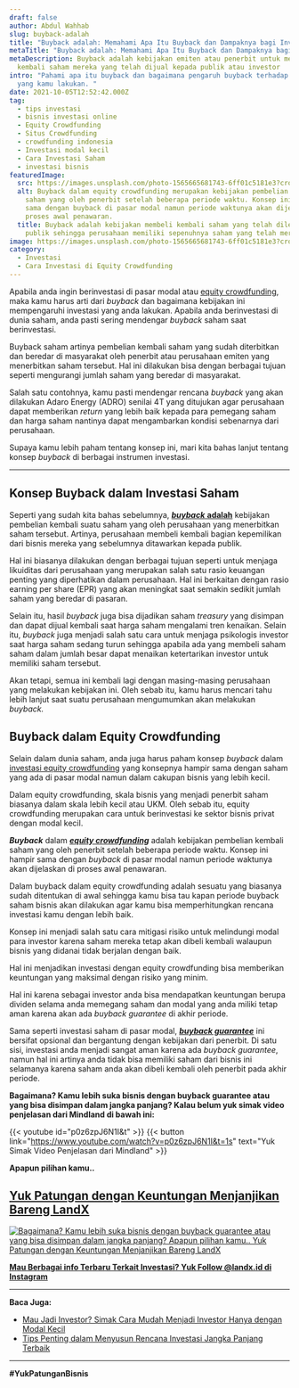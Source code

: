 ```yaml
---
draft: false
author: Abdul Wahhab
slug: buyback-adalah
title: "Buyback adalah: Memahami Apa Itu Buyback dan Dampaknya bagi Investor"
metaTitle: "Buyback adalah: Memahami Apa Itu Buyback dan Dampaknya bagi Investor"
metaDescription: Buyback adalah kebijakan emiten atau penerbit untuk membeli
  kembali saham mereka yang telah dijual kepada publik atau investor
intro: "Pahami apa itu buyback dan bagaimana pengaruh buyback terhadap investasi
  yang kamu lakukan. "
date: 2021-10-05T12:52:42.000Z
tag:
  - tips investasi
  - bisnis investasi online
  - Equity Crowdfunding
  - Situs Crowdfunding
  - crowdfunding indonesia
  - Investasi modal kecil
  - Cara Investasi Saham
  - investasi bisnis
featuredImage:
  src: https://images.unsplash.com/photo-1565665681743-6ff01c5181e3?crop=entropy&cs=tinysrgb&fit=max&fm=jpg&ixid=MnwxMTc3M3wwfDF8c2VhcmNofDI5fHxoYW5kc2hha2V8ZW58MHx8fHwxNjQxNTMyNDMy&ixlib=rb-1.2.1&q=80&w=1080
  alt: Buyback dalam equity crowdfunding merupakan kebijakan pembelian kembali
    saham yang oleh penerbit setelah beberapa periode waktu. Konsep ini hampir
    sama dengan buyback di pasar modal namun periode waktunya akan dijelaskan di
    proses awal penawaran.
  title: Buyback adalah kebijakan membeli kembali saham yang telah dilepas kepada
    publik sehingga perusahaan memiliki sepenuhnya saham yang telah mereka jual
image: https://images.unsplash.com/photo-1565665681743-6ff01c5181e3?crop=entropy&cs=tinysrgb&fit=max&fm=jpg&ixid=MnwxMTc3M3wwfDF8c2VhcmNofDI5fHxoYW5kc2hha2V8ZW58MHx8fHwxNjQxNTMyNDMy&ixlib=rb-1.2.1&q=80&w=1080
category:
  - Investasi
  - Cara Investasi di Equity Crowdfunding
---
```

Apabila anda ingin berinvestasi di pasar modal atau [equity crowdfunding](https://landx.id/), maka kamu harus arti dari *buyback* dan bagaimana kebijakan ini mempengaruhi investasi yang anda lakukan. Apabila anda berinvestasi di dunia saham, anda pasti sering mendengar *buyback* saham saat berinvestasi.

Buyback saham artinya pembelian kembali saham yang sudah diterbitkan dan beredar di masyarakat oleh penerbit atau perusahaan emiten yang menerbitkan saham tersebut. Hal ini dilakukan bisa dengan berbagai tujuan seperti mengurangi jumlah saham yang beredar di masyarakat.

Salah satu contohnya, kamu pasti mendengar rencana *buyback* yang akan dilakukan Adaro Energy (ADRO) senilai 4T yang ditujukan agar perusahaan dapat memberikan *return* yang lebih baik kepada para pemegang saham dan harga saham nantinya dapat mengambarkan kondisi sebenarnya dari perusahaan.

Supaya kamu lebih paham tentang konsep ini, mari kita bahas lanjut tentang konsep *buyback* di berbagai instrumen investasi.

- - -

## Konsep Buyback dalam Investasi Saham

Seperti yang sudah kita bahas sebelumnya, [***buyback*** **adalah**](https://landx.id/project) kebijakan pembelian kembali suatu saham yang oleh perusahaan yang menerbitkan saham tersebut. Artinya, perusahaan membeli kembali bagian kepemilikan dari bisnis mereka yang sebelumnya ditawarkan kepada publik.

Hal ini biasanya dilakukan dengan berbagai tujuan seperti untuk menjaga likuiditas dari perusahaan yang merupakan salah satu rasio keuangan penting yang diperhatikan dalam perusahaan. Hal ini berkaitan dengan rasio earning per share (EPR) yang akan meningkat saat semakin sedikit jumlah saham yang beredar di pasaran.

Selain itu, hasil *buyback* juga bisa dijadikan saham *treasury* yang disimpan dan dapat dijual kembali saat harga saham mengalami tren kenaikan. Selain itu, *buyback* juga menjadi salah satu cara untuk menjaga psikologis investor saat harga saham sedang turun sehingga apabila ada yang membeli saham saham dalam jumlah besar dapat menaikan ketertarikan investor untuk memiliki saham tersebut.

Akan tetapi, semua ini kembali lagi dengan masing-masing perusahaan yang melakukan kebijakan ini. Oleh sebab itu, kamu harus mencari tahu lebih lanjut saat suatu perusahaan mengumumkan akan melakukan *buyback.*

## Buyback dalam Equity Crowdfunding

Selain dalam dunia saham, anda juga harus paham konsep *buyback* dalam [investasi equity crowdfunding](https://landx.id/) yang konsepnya hampir sama dengan saham yang ada di pasar modal namun dalam cakupan bisnis yang lebih kecil.

Dalam equity crowdfunding, skala bisnis yang menjadi penerbit saham biasanya dalam skala lebih kecil atau UKM. Oleh sebab itu, equity crowdfunding merupakan cara untuk berinvestasi ke sektor bisnis privat dengan modal kecil.

***Buyback*** dalam ***[equity crowdfunding](https://landx.id/)*** adalah kebijakan pembelian kembali saham yang oleh penerbit setelah beberapa periode waktu. Konsep ini hampir sama dengan *buyback* di pasar modal namun periode waktunya akan dijelaskan di proses awal penawaran.

Dalam buyback dalam equity crowdfunding adalah sesuatu yang biasanya sudah ditentukan di awal sehingga kamu bisa tau kapan periode buyback saham bisnis akan dilakukan agar kamu bisa memperhitungkan rencana investasi kamu dengan lebih baik. 

Konsep ini menjadi salah satu cara mitigasi risiko untuk melindungi modal para investor karena saham mereka tetap akan dibeli kembali walaupun bisnis yang didanai tidak berjalan dengan baik.

Hal ini menjadikan investasi dengan equity crowdfunding bisa memberikan keuntungan yang maksimal dengan risiko yang minim.

Hal ini karena sebagai investor anda bisa mendapatkan keuntungan berupa dividen selama anda memegang saham dan modal yang anda miliki tetap aman karena akan ada *buyback guarantee* di akhir periode.

Sama seperti investasi saham di pasar modal, ***[buyback guarantee](https://landx.id/project/#/cpap)*** ini bersifat opsional dan bergantung dengan kebijakan dari penerbit. Di satu sisi, investasi anda menjadi sangat aman karena ada *buyback guarantee*, namun hal ini artinya anda tidak bisa memiliki saham dari bisnis ini selamanya karena saham anda akan dibeli kembali oleh penerbit pada akhir periode.

**Bagaimana? Kamu lebih suka bisnis dengan buyback guarantee atau yang bisa disimpan dalam jangka panjang? Kalau belum yuk simak video penjelasan dari Mindland di bawah ini:**

{{< youtube id="p0z6zpJ6N1I&t" >}}
 {{< button link="https://www.youtube.com/watch?v=p0z6zpJ6N1I&t=1s" text="Yuk Simak Video Penjelasan dari Mindland" >}}

**Apapun pilihan kamu..**

## [Yuk Patungan  dengan Keuntungan Menjanjikan Bareng LandX](https://landx.id/project/?utm_source=Blog&utm_medium=organic+keyword&utm_campaign=blog&utm_id=Blog)

[![Bagaimana? Kamu lebih suka bisnis dengan buyback guarantee atau yang bisa disimpan dalam jangka panjang? Apapun pilihan kamu.. Yuk Patungan  dengan Keuntungan Menjanjikan Bareng LandX](https://accountgram-production.sfo2.cdn.digitaloceanspaces.com/landx_ghost/2021/10/Equity-Crowdfunding-di-Indonesia-1--3.png)](https://landx.id/project/?utm_source=Blog&utm_medium=organic+keyword&utm_campaign=blog&utm_id=Blog)

**[Mau Berbagai info Terbaru Terkait Investasi? Yuk Follow @landx.id di Instagram](https://www.instagram.com/landx.id/?utm_medium=copy_link)**

- - -

**Baca Juga:**

* [Mau Jadi Investor? Simak Cara Mudah Menjadi Investor Hanya dengan Modal Kecil](https://landx.id/blog/cara-menjadi-investor/)
* [Tips Penting dalam Menyusun Rencana Investasi Jangka Panjang Terbaik](https://landx.id/blog/investasi-jangka-panjang-adalah/)

- - -

**\#YukPatunganBisnis**